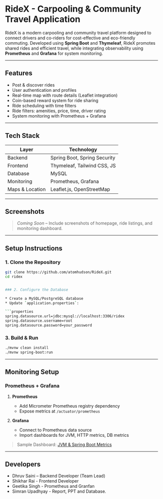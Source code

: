 # RideX - Carpooling & Community Travel Application

RideX is a modern carpooling and community travel platform designed to connect drivers and co-riders for cost-effective and eco-friendly commuting. Developed using **Spring Boot** and **Thymeleaf**, RideX promotes shared rides and efficient travel, while integrating observability using **Prometheus** and **Grafana** for system monitoring.

---

## Features

- Post & discover rides
- User authentication and profiles
- Real-time map with route details (Leaflet integration)
- Coin-based reward system for ride sharing
- Ride scheduling with time filters
- Ride filters: amenities, price, time, driver rating
- System monitoring with Prometheus + Grafana

---

## Tech Stack

| Layer           | Technology                      |
|----------------|----------------------------------|
| Backend         | Spring Boot, Spring Security    |
| Frontend        | Thymeleaf, Tailwind CSS, JS     |
| Database        | MySQL                           |
| Monitoring      | Prometheus, Grafana             |
| Maps & Location | Leaflet.js, OpenStreetMap       |

---

## Screenshots

> _Coming Soon_ – Include screenshots of homepage, ride listings, and monitoring dashboard.

---

## Setup Instructions

### 1. Clone the Repository
```bash
git clone https://github.com/atomhudson/RideX.git
cd ridex


### 2. Configure the Database

* Create a MySQL/PostgreSQL database
* Update `application.properties`:

```properties
spring.datasource.url=jdbc:mysql://localhost:3306/ridex
spring.datasource.username=root
spring.datasource.password=your_password
```

### 3. Build & Run

```bash
./mvnw clean install
./mvnw spring-boot:run
```

---

## Monitoring Setup

### Prometheus + Grafana

1. **Prometheus**

   * Add Micrometer Prometheus registry dependency
   * Expose metrics at `/actuator/prometheus`

2. **Grafana**

   * Connect to Prometheus data source
   * Import dashboards for JVM, HTTP metrics, DB metrics

> Sample Dashboard: [JVM & Spring Boot Metrics](https://grafana.com/grafana/dashboards/4701)

---

## Developers

* Dhruv Saini – Backend Developer (Team Lead)
* Shikhar Rai - Frontend Developer
* Geetika Singh - Prometheus and Granfan
* Simran Upadhyay - Report, PPT and Database.


<!--

## 📜 License

This project is licensed under the MIT License. See [LICENSE](LICENSE) for details.

```

---

Let me know if you want to split it into smaller `.md` files like:
- `monitoring.md` (for Prometheus + Grafana setup)
- `features.md`
- `contribution.md`

Or if you want to auto-generate documentation for REST APIs or DB schemas.
```
-->
